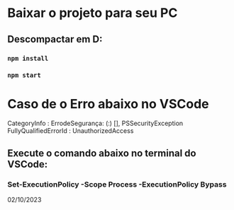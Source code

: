 # Baixar o projeto para seu PC

## Descompactar em D:

### `npm install`

### `npm start`

# Caso de o Erro abaixo no VSCode

CategoryInfo : ErrodeSegurança: (:) [], PSSecurityException
FullyQualifiedErrorId : UnauthorizedAccess

## Execute o comando abaixo no terminal do VSCode:

### Set-ExecutionPolicy -Scope Process -ExecutionPolicy Bypass

02/10/2023
